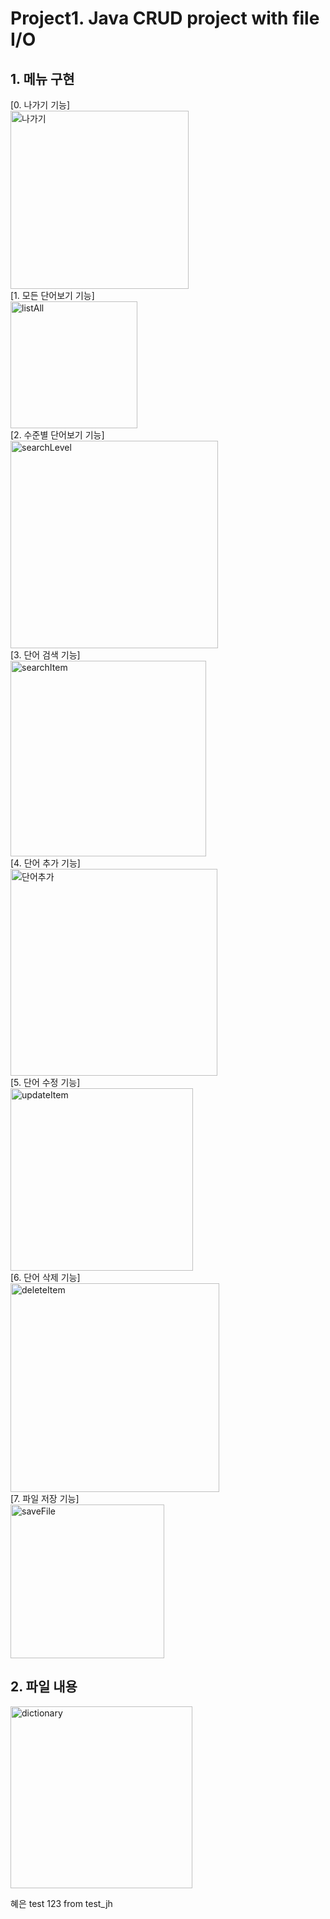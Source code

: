 # Project1. Java CRUD project with file I/O
## 1. 메뉴 구현   
[0. 나가기 기능]   
 <img width="285" alt="나가기" src="https://user-images.githubusercontent.com/112387593/188550041-5191bd78-c114-4562-bec9-0515d6874a67.png">  
[1. 모든 단어보기 기능]   
<img width="203" alt="listAll" src="https://user-images.githubusercontent.com/112387593/190841783-3d8cae2d-60d3-42f6-9158-23963be3c419.png">   
[2. 수준별 단어보기 기능]   
<img width="332" alt="searchLevel" src="https://user-images.githubusercontent.com/112387593/190841085-b469182c-c3e6-47cf-852a-39de5d885f7e.png">   
[3. 단어 검색 기능]   
<img width="313" alt="searchItem" src="https://user-images.githubusercontent.com/112387593/190841126-d7476525-b20c-4b2c-a3ea-f3355874ec70.png">   
[4. 단어 추가 기능]   
<img width="331" alt="단어추가" src="https://user-images.githubusercontent.com/112387593/188548371-b833e2b1-d82e-4f4e-80a2-3253f9f44ad2.png">   
[5. 단어 수정 기능]   
<img width="292" alt="updateItem" src="https://user-images.githubusercontent.com/112387593/190841136-65747e10-63fb-448a-b24c-85191d2d6370.png">   
[6. 단어 삭제 기능]   
<img width="334" alt="deleteItem" src="https://user-images.githubusercontent.com/112387593/190841160-41fd6c05-0154-4699-8b28-26e0b23dcfcb.png">   
[7. 파일 저장 기능]   
<img width="246" alt="saveFile" src="https://user-images.githubusercontent.com/112387593/190841173-8d8be6e4-0c51-4c48-9dbb-70425155653b.png">   
## 2. 파일 내용   
<img width="291" alt="dictionary" src="https://user-images.githubusercontent.com/112387593/190841451-e2ff888e-9059-4b3d-b4af-caea147faec0.png">

혜은 test 123
from test_jh  
